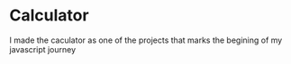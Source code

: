 # Calculator
I made the caculator as one of the projects that marks the begining of my javascript journey
